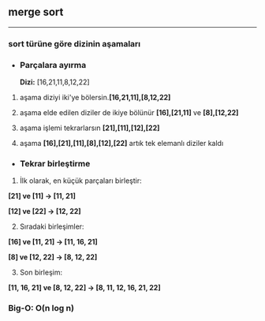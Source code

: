 ## merge sort

---

### **sort türüne göre dizinin aşamaları**

- ### Parçalara ayırma

  **Dizi:** [16,21,11,8,12,22]

1.  aşama diziyi iki'ye bölersin.**[16,21,11],[8,12,22]**

2.  aşama elde edilen diziler de ikiye bölünür **[16],[21,11]** ve **[8],[12,22]**

3.  aşama işlemi tekrarlarsın **[21],[11],[12],[22]**

4.  aşama **[16],[21],[11],[8],[12],[22]** artık tek elemanlı diziler kaldı

- ### Tekrar birleştirme

1. İlk olarak, en küçük parçaları birleştir:

**[21] ve [11] → [11, 21]**

**[12] ve [22] → [12, 22]**

2. Sıradaki birleşimler:

**[16] ve [11, 21] → [11, 16, 21]**

**[8] ve [12, 22] → [8, 12, 22]**

3. Son birleşim:

**[11, 16, 21] ve [8, 12, 22] → [8, 11, 12, 16, 21, 22]**

### Big-O: O(n log n)
